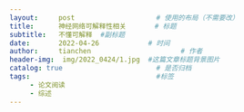 ```yaml
---
layout:     post                    # 使用的布局（不需要改）
title:      神经网络可解释性相关       # 标题 
subtitle:   不懂可解释  #副标题
date:       2022-04-26            # 时间
author:     tianchen                      # 作者
header-img:  img/2022_0424/1.jpg  #这篇文章标题背景图片  
catalog: true                       # 是否归档
tags:                               #标签
     - 论文阅读
     - 综述
---
```


